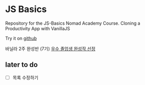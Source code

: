 # JS Basics

Repository for the JS-Basics Nomad Academy Course. Cloning a Productivity App with VanillaJS

Try it on [github](https://chaesangjung.github.io/chemomontom)

바닐라 2주 완성반 (7기) [우수 졸업생 완성작 선정](https://www.notion.so/VanillaJS-7-1ee5c71f3f924abca552b78619b8c300)


## later to do
- [ ] 목록 수정하기
